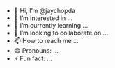 - 👋 Hi, I’m @jaychopda
- 👀 I’m interested in ...
- 🌱 I’m currently learning ...
- 💞️ I’m looking to collaborate on ...
- 📫 How to reach me ...
- 😄 Pronouns: ...
- ⚡ Fun fact: ...

<!---
jaychopda/jaychopda is a ✨ special ✨ repository because its `README.md` (this file) appears on your GitHub profile.
You can click the Preview link to take a look at your changes.
--->
